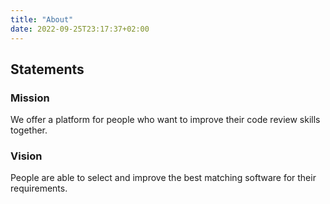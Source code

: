 ```yaml
---
title: "About"
date: 2022-09-25T23:17:37+02:00
---
```

## Statements

### Mission

We offer a platform for people who want to improve their code review skills
together.

### Vision

People are able to select and improve the best matching software for their
requirements.
